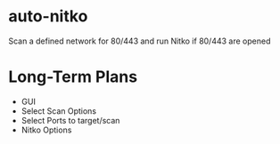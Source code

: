 # auto-nitko
Scan a defined network for 80/443 and run Nitko if 80/443 are opened

# Long-Term Plans

* GUI
* Select Scan Options
* Select Ports to target/scan
* Nitko Options